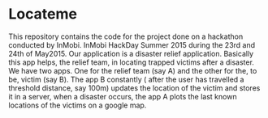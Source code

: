 # Locateme
This repository contains the code for the project done on a hackathon conducted by InMobi. InMobi HackDay Summer 2015 during the 23rd and 24th of May2015. Our application is a disaster relief application. Basically this app helps, the relief team, in locating trapped victims after a disaster. We have two apps. One for the relief team (say A) and the other for the, to be, victim (say B). The app B constantly ( after the user has travelled a threshold distance, say 100m) updates the location of the victim and stores it in a server, when a disaster occurs, the app A plots the last known locations of the victims on a google map. 
